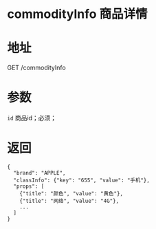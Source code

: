 # commodityInfo 商品详情

# 地址
GET /commodityInfo

# 参数
`id` 商品id；必须；

# 返回
````
{
  "brand": "APPLE",
  "classInfo": {"key": "655", "value": "手机"},
  "props": [
    {"title": "颜色", "value": "黄色"},
    {"title": "网络", "value": "4G"},
    ...
  ]
}
````